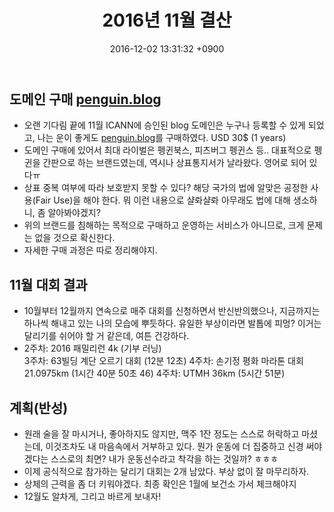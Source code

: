 ﻿---
layout: post
title: 2016년 11월 결산
date: 2016-12-02 13:31:32 +0900
description: 2016년 11월 결산 # Add post description (optional)
img: report/2016-nov-1.jpg # Add image post (optional)
fig-caption: # Add figcaption (optional)
tags: [2016년, 결산, 목표]
---

## 도메인 구매  [penguin.blog](http://penguin.blog/)

-   오랜 기다림 끝에 11월 ICANN에 승인된 blog 도메인은 누구나 등록할 수 있게 되었고, 나는 운이 좋게도  [penguin.blog](http://penguin.blog/)를 구매하였다. USD 30$ (1 years)
-   도메인 구매에 있어서 최대 라이벌은 펭귄북스, 피츠버그 펭귄스 등.. 대표적으로 펭귄을 간판으로 하는 브랜드였는데, 역시나 상표통지서가 날라왔다. 영어로 되어 있다ㅠ
-   상표 중복 여부에 따라 보호받지 못할 수 있다? 해당 국가의 법에 알맞은 공정한 사용(Fair Use)을 해야 한다. 뭐 이런 내용으로 샬롸샬롸 아무래도 법에 대해 생소하니, 좀 알아봐야겠지?
-   위의 브랜드를 침해하는 목적으로 구매하고 운영하는 서비스가 아니므로, 크게 문제는 없을 것으로 확신한다.
-   자세한 구매 과정은 따로 정리해야지.

## 11월 대회 결과

-   10월부터 12월까지 연속으로 매주 대회를 신청하면서 반신반의했으나, 지금까지는 하나씩 해내고 있는 나의 모습에 뿌듯하다. 유일한 부상이라면 발톱에 피멍? 이거는 달리기를 쉬어야 할 거 같은데, 여튼 건강하다.
-   2주차: 2016 패밀리런 4k (기부 러닝)  
    3주차: 63빌딩 계단 오르기 대회 (12분 12초) 
    4주차: 손기정 평화 마라톤 대회 21.0975km (1시간 40분 50초 46)
    4주차: UTMH 36km (5시간 51분) 

## 계획(반성)

-   원래 술을 잘 마시거나, 좋아하지도 않지만, 맥주 1잔 정도는 스스로 허락하고 마셨는데, 이것조차도 내 마음속에서 거부하고 있다. 뭔가 운동에 더 집중하고 신경 써야겠다는 스스로의 최면? 내가 운동선수라고 착각을 하는 것일까? ㅎㅎㅎ
-   이제 공식적으로 참가하는 달리기 대회는 2개 남았다. 부상 없이 잘 마무리하자.
-   상체의 근력을 좀 더 키워야겠다. 최종 확인은 1월에 보건소 가서 체크해야지
-   12월도 알차게, 그리고 바르게 보내자!